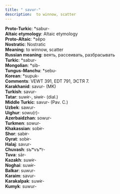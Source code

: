 ```yaml
---
title: " savur-"
description:  to winnow, scatter
---
```


<strong>Proto-Turkic</strong>:  *sabur-<br>
<strong>Altaic etymology</strong>:  Altaic etymology<br>
<strong> Proto-Altaic</strong>:  *sĕpo<br>
<strong>Nostratic</strong>:  Nostratic<br>
<strong>Meaning</strong>:  to winnow, scatter<br>
<strong>Russian meaning</strong>:  веять, рассеивать, разбрасывать<br>
<strong>Turkic</strong>:  *sabur-<br>
<strong>Mongolian</strong>:  *sib-<br>
<strong>Tungus-Manchu</strong>:  *sebu-<br>
<strong>Korean</strong>:  *supuk-<br>
<strong>Comments</strong>:  VEWT 391, EDT 791, ЭСТЯ 7.<br>
<strong>Karakhanid</strong>:  savur- (MK)<br>
<strong>Turkish</strong>:  savur-<br>
<strong>Tatar</strong>:  suwɨr-, sɨwɨr- (dial.)<br>
<strong>Middle Turkic</strong>:  savur- (Pav. C.)<br>
<strong>Uzbek</strong>:  sawur-<br>
<strong>Uighur</strong>:  sowu(r)-<br>
<strong>Azerbaidzhan</strong>:  sowur-<br>
<strong>Turkmen</strong>:  sowur-<br>
<strong>Khakassian</strong>:  sobɨr-<br>
<strong>Shor</strong>:  sabɨr-<br>
<strong>Oyrat</strong>:  sobɨr-<br>
<strong>Halaj</strong>:  savur-<br>
<strong>Chuvash</strong>:  sъʷvъʷr-<br>
<strong>Tuva</strong>:  sār-<br>
<strong>Kazakh</strong>:  suwɨr-<br>
<strong>Noghai</strong>:  suwɨr-<br>
<strong>Balkar</strong>:  suwur-<br>
<strong>Karaim</strong>:  savur-<br>
<strong>Karakalpak</strong>:  suwɨr-<br>
<strong>Kumyk</strong>:  suwur-<br>


